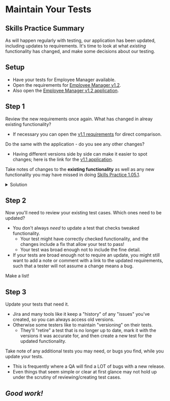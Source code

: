 # Maintain Your Tests

## Skills Practice Summary

As will happen regularly with testing, our application has been updated,
including updates to requirements. It's time to look at what _existing_
functionality has changed, and make some decisions about our testing.

## Setup

- Have your tests for Employee Manager available.
- Open the requirements for
  <a target="\_blank" href="https://devmountain-qa.github.io/employee-manager/1.2_README.html">Employee
  Manager v1.2</a>.
- Also open the
  <a target="\_blank" href="https://devmountain-qa.github.io/employee-manager/1.2_Version/index.html">Employee
  Manager v1.2 application</a>.

## Step 1

Review the new requirements once again. What has changed in alreay existing
functionality?

- If necessary you can open the
  <a target="\_blank" href="https://devmountain-qa.github.io/employee-manager/1.1_README.html">v1.1
  requirements</a> for direct comparison.

Do the same with the application - do you see any other changes?

- Having different versions side by side can make it easier to spot changes;
  here is the link for the
  <a target="\_blank" href="https://devmountain-qa.github.io/employee-manager/1.1_Version/index.html">v1.1
  application</a>.

Take notes of changes to the **existing functionality** as well as any new
functionality you may have missed in doing
<a target="\_blank" href="https://devmountain.github.io/qa_student_assignments/units/unit_1_fundamentals/1.05/sp1.05.1.html">Skills
Practice 1.05.1</a>.

<details  markdown="1"> <summary> Solution </summary>

Your list might have more/less detail, but should roughly capture: **Documented
changes (In the requirements)**

- Error message updates
- You can fix input and save after getting an error **Changes I noticed**
- You can create a scrollable list of employees

</details>

## Step 2

Now you'll need to review your existing test cases. Which ones need to be
updated?

- You don't always _need_ to update a test that checks tweaked functionality.
  - Your test might have correctly checked functionality, and the changes
    include a fix that allow your test to pass!
  - Your test was broad enough not to include the fine detail.
- If your tests are broad enough not to require an update, you might still want
  to add a note or comment with a link to the updated requirements, such that a
  tester will not assume a change means a bug.

Make a list!

## Step 3

Update your tests that need it.

- Jira and many tools like it keep a "history" of any "issues" you've created,
  so you can always access old versions.
- Otherwise some testers like to maintain "versioning" on their tests.
  - They'll "retire" a test that is no longer up to date, mark it with the
    versions it was accurate for, and then create a new test for the updated
    functionality.

Take note of any additional tests you may need, or bugs you find, while you
update your tests.

- This is frequently where a QA will find a LOT of bugs with a new release.
- Even things that seem simple or clear at first glance may not hold up under
  the scrutiny of reviewing/creating test cases.

## **_Good work!_**

